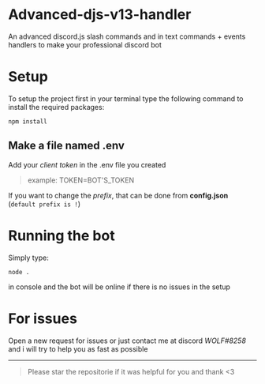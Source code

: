# Advanced-djs-v13-handler
An advanced discord.js slash commands and in text commands + events handlers to make your professional discord bot

# Setup
To setup the project first in your terminal type the following command to install the required packages:
```
npm install
```

## Make a file named **.env**
Add your *client token* in the .env file you created
> example:
TOKEN=BOT'S_TOKEN

If you want to change the *prefix*, that can be done from **config.json** (`default prefix is !`)

# Running the bot
Simply type:
```
node .
```
in console and the bot will be online if there is no issues in the setup

# For issues
Open a new request for issues or just contact me at discord *WOLF#8258* and i will try to help you as fast as possible

--------------------------------------------------------

> Please star the repositorie if it was helpful for you and thank <3